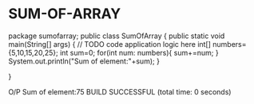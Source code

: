 # SUM-OF-ARRAY
package sumofarray;
public class SumOfArray {
    public static void main(String[] args) {
        // TODO code application logic here
        int[] numbers={5,10,15,20,25};
        int sum=0;
        for(int num: numbers){
            sum+=num;
        }
        System.out.println("Sum of element:"+sum);
    }
    
}


O/P
Sum of element:75
BUILD SUCCESSFUL (total time: 0 seconds)

